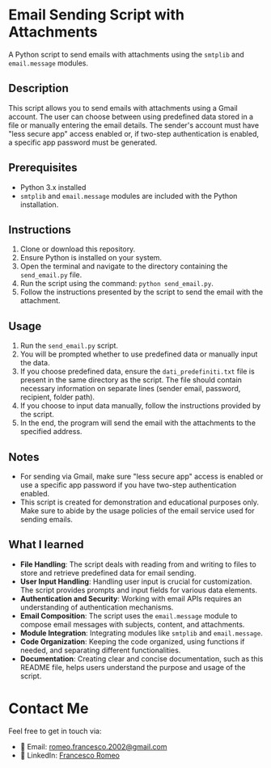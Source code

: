 # Email Sending Script with Attachments

A Python script to send emails with attachments using the `smtplib` and `email.message` modules.

## Description

This script allows you to send emails with attachments using a Gmail account. The user can choose between using predefined data stored in a file or manually entering the email details. The sender's account must have "less secure app" access enabled or, if two-step authentication is enabled, a specific app password must be generated.

## Prerequisites

- Python 3.x installed
- `smtplib` and `email.message` modules are included with the Python installation.

## Instructions

1. Clone or download this repository.
2. Ensure Python is installed on your system.
3. Open the terminal and navigate to the directory containing the `send_email.py` file.
4. Run the script using the command: `python send_email.py`.
5. Follow the instructions presented by the script to send the email with the attachment.

## Usage

1. Run the `send_email.py` script.
2. You will be prompted whether to use predefined data or manually input the data.
3. If you choose predefined data, ensure the `dati_predefiniti.txt` file is present in the same directory as the script. The file should contain necessary information on separate lines (sender email, password, recipient, folder path).
4. If you choose to input data manually, follow the instructions provided by the script.
5. In the end, the program will send the email with the attachments to the specified address.

## Notes

- For sending via Gmail, make sure "less secure app" access is enabled or use a specific app password if you have two-step authentication enabled.
- This script is created for demonstration and educational purposes only. Make sure to abide by the usage policies of the email service used for sending emails.

## What I learned

- **File Handling**: The script deals with reading from and writing to files to store and retrieve predefined data for email sending.
- **User Input Handling**: Handling user input is crucial for customization. The script provides prompts and input fields for various data elements.
- **Authentication and Security**: Working with email APIs requires an understanding of authentication mechanisms.
- **Email Composition**: The script uses the `email.message` module to compose email messages with subjects, content, and attachments.
- **Module Integration**: Integrating modules like `smtplib` and `email.message`.
- **Code Organization**: Keeping the code organized, using functions if needed, and separating different functionalities.
- **Documentation**: Creating clear and concise documentation, such as this README file, helps users understand the purpose and usage of the script.


# Contact Me
Feel free to get in touch via:
- 📧 Email: romeo.francesco.2002@gmail.com
- 💼 LinkedIn: [Francesco Romeo](https://www.linkedin.com/in/FrancescoRomeo02)

